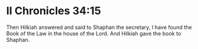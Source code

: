 # II Chronicles 34:15

Then Hilkiah answered and said to Shaphan the secretary, I have found the Book of the Law in the house of the Lord. And Hilkiah gave the book to Shaphan.
